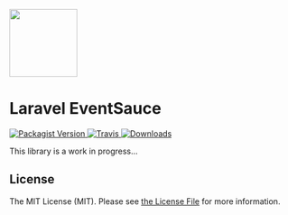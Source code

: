 
<p>
    <img src="https://eventsauce.io/static/logo.svg" height="120px" width="120px">
</p>

# Laravel EventSauce

<p>
    <a href="https://packagist.org/packages/spatie/laravel-eventsauce">
        <img src="https://img.shields.io/packagist/v/EventSaucePHP/LaravelEventSauce.svg" alt="Packagist Version">
    </a>
    <a href="https://travis-ci.org/EventSaucePHP/LaravelEventSauce.svg?branch=master">
        <img src="https://travis-ci.org/EventSaucePHP/LaravelEventSauce.svg?branch=master" alt="Travis">
    </a>
    <a href="https://packagist.org/packages/spatie/laravel-eventsauce">
        <img src="https://img.shields.io/packagist/dt/EventSaucePHP/LaravelEventSauce-eventsauce.svg" alt="Downloads">
    </a>
</p>

This library is a work in progress...

## License

The MIT License (MIT). Please see [the License File](LICENSE.md) for more information.
